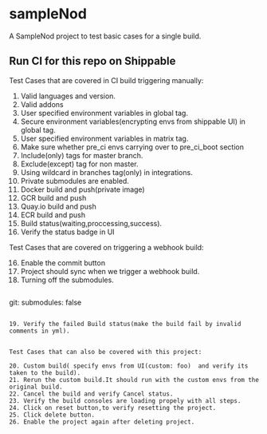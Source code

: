 # sampleNod
A SampleNod project to test basic cases for a single build.

## Run CI for this repo on Shippable

Test Cases that are covered in CI build triggering manually:


1. Valid languages and version.
2. Valid addons
3. User specified environment variables in global tag.
4. Secure environment variables(encrypting envs from shippable UI) in global tag.
5. User specified environment variables in matrix tag.
6. Make sure whether pre_ci envs carrying over to pre_ci_boot section
7. Include(only) tags for master branch.
8. Exclude(except) tag for non master.
9. Using wildcard in branches tag(only) in integrations.
10. Private submodules are enabled.
11. Docker build and push(private image)
12. GCR build and push
13. Quay.io build and push
13. ECR build and push
14. Build status(waiting,proccessing,success).
15. Verify the status badge in UI

Test Cases that are covered on triggering a webhook build:

16. Enable the commit button
17. Project should sync when we trigger a webhook build.
18. Turning off the submodules.
    ```
git:
     submodules: false
``` 
     
19. Verify the failed Build status(make the build fail by invalid comments in yml).


Test Cases that can also be covered with this project:

20. Custom build( specify envs from UI(custom: foo)  and verify its taken to the build).
21. Rerun the custom build.It should run with the custom envs from the original build.
22. Cancel the build and verify Cancel status.
23. Verify the build consoles are loading propely with all steps.
24. Click on reset button,to verify resetting the project.
25. Click delete button.
26. Enable the project again after deleting project.

